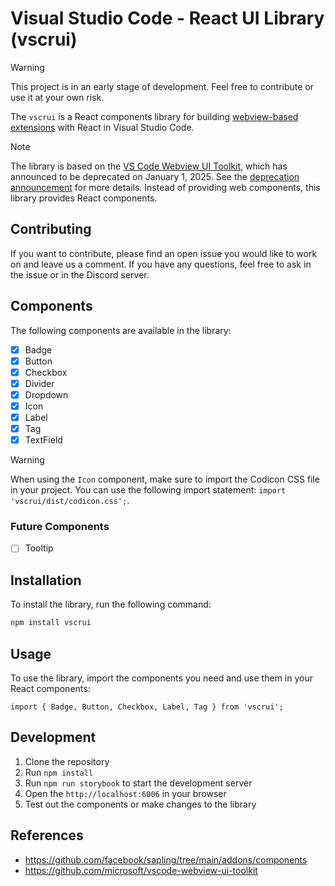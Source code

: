 # Visual Studio Code - React UI Library (vscrui)

> [!WARNING]
> This project is in an early stage of development. Feel free to contribute or use it at your own risk.

The `vscrui` is a React components library for building [webview-based extensions](https://code.visualstudio.com/api/extension-guides/webview) with React in Visual Studio Code.

> [!NOTE]
> The library is based on the [VS Code Webview UI Toolkit](https://github.com/microsoft/vscode-webview-ui-toolkit), which has announced to be deprecated on January 1, 2025. See the [deprecation announcement](https://github.com/microsoft/vscode-webview-ui-toolkit/issues/561) for more details. Instead of providing web components, this library provides React components.

## Contributing

If you want to contribute, please find an open issue you would like to work on and leave us a comment. If you have any questions, feel free to ask in the issue or in the Discord server.

## Components

The following components are available in the library:

- [x] Badge
- [x] Button
- [x] Checkbox
- [x] Divider
- [x] Dropdown
- [x] Icon
- [x] Label
- [x] Tag
- [x] TextField

> [!WARNING]
> When using the `Icon` component, make sure to import the Codicon CSS file in your project. You can use the following import statement: `import 'vscrui/dist/codicon.css';`.

### Future Components

- [ ] Tooltip

## Installation

To install the library, run the following command:

```bash
npm install vscrui
```

## Usage

To use the library, import the components you need and use them in your React components:

```tsx
import { Badge, Button, Checkbox, Label, Tag } from 'vscrui';
```

## Development

1. Clone the repository
2. Run `npm install`
3. Run `npm run storybook` to start the development server
4. Open the `http://localhost:6006` in your browser
5. Test out the components or make changes to the library

## References

- <https://github.com/facebook/sapling/tree/main/addons/components>
- <https://github.com/microsoft/vscode-webview-ui-toolkit>
